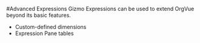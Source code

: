 #Advanced Expressions
Gizmo Expressions can be used to extend OrgVue beyond its basic features.
* Custom-defined dimensions
* Expression Pane tables